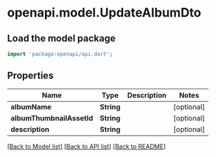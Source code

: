 # openapi.model.UpdateAlbumDto

## Load the model package
```dart
import 'package:openapi/api.dart';
```

## Properties
Name | Type | Description | Notes
------------ | ------------- | ------------- | -------------
**albumName** | **String** |  | [optional] 
**albumThumbnailAssetId** | **String** |  | [optional] 
**description** | **String** |  | [optional] 

[[Back to Model list]](../README.md#documentation-for-models) [[Back to API list]](../README.md#documentation-for-api-endpoints) [[Back to README]](../README.md)



